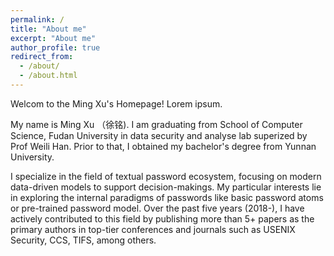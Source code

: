 ```yaml
---
permalink: /
title: "About me"
excerpt: "About me"
author_profile: true
redirect_from: 
  - /about/
  - /about.html
---
```


Welcom to the Ming Xu's Homepage! Lorem ipsum.

My name is Ming Xu （徐铭). I am graduating from School of Computer Science, Fudan University in data security and analyse lab superized by Prof Weili Han. Prior to that, I obtained my bachelor's degree from Yunnan University.

I specialize in the field of textual password ecosystem, focusing on modern data-driven models to support decision-makings. My particular interests lie in exploring the internal paradigms of passwords like basic password atoms or pre-trained password model.   Over the past five years (2018-), I have actively contributed to this field by publishing more than 5+ papers as the primary authors in top-tier conferences and journals such as USENIX Security, CCS, TIFS, among others.







